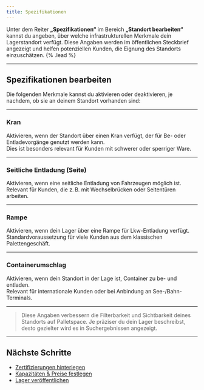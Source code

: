 ```yaml
---
title: Spezifikationen
---
```


Unter dem Reiter **„Spezifikationen“** im Bereich **„Standort bearbeiten“** kannst du angeben, über welche infrastrukturellen Merkmale dein Lagerstandort verfügt. Diese Angaben werden im öffentlichen Steckbrief angezeigt und helfen potenziellen Kunden, die Eignung des Standorts einzuschätzen. {% .lead %}

---

## Spezifikationen bearbeiten

Die folgenden Merkmale kannst du aktivieren oder deaktivieren, je nachdem, ob sie an deinem Standort vorhanden sind:

---

### Kran

Aktivieren, wenn der Standort über einen Kran verfügt, der für Be- oder Entladevorgänge genutzt werden kann.  
Dies ist besonders relevant für Kunden mit schwerer oder sperriger Ware.

---

### Seitliche Entladung (Seite)

Aktivieren, wenn eine seitliche Entladung von Fahrzeugen möglich ist.  
Relevant für Kunden, die z. B. mit Wechselbrücken oder Seitentüren arbeiten.

---

### Rampe

Aktivieren, wenn dein Lager über eine Rampe für Lkw-Entladung verfügt.  
Standardvoraussetzung für viele Kunden aus dem klassischen Palettengeschäft.

---

### Containerumschlag

Aktivieren, wenn dein Standort in der Lage ist, Container zu be- und entladen.  
Relevant für internationale Kunden oder bei Anbindung an See-/Bahn-Terminals.

---

> Diese Angaben verbessern die Filterbarkeit und Sichtbarkeit deines Standorts auf Palletspace. Je präziser du dein Lager beschreibst, desto gezielter wird es in Suchergebnissen angezeigt.

---

## Nächste Schritte

- [Zertifizierungen hinterlegen](/docs/certifications)
- [Kapazitäten & Preise festlegen](/docs/capacities-and-pricing)
- [Lager veröffentlichen](/docs/publish-warehouse)
